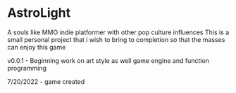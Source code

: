 # AstroLight
A souls like MMO indie platformer with other pop culture influences
This is a small personal project that i wish to bring to completion so that the masses can enjoy this game

v0.0.1 - Beginning work on art style as well game engine and function programming

7/20/2022 - game created
